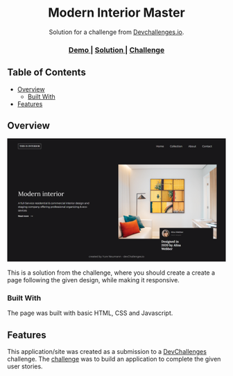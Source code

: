 <!-- Please update value in the {}  -->

<h1 align="center">Modern Interior Master</h1>

<div align="center">
   Solution for a challenge from  <a href="http://devchallenges.io" target="_blank">Devchallenges.io</a>.
</div>

<div align="center">
  <h3>
    <a href="https://interior-consultant-master-yure.netlify.app/">
      Demo
    </a>
    <span> | </span>
    <a href="https://interior-consultant-master-yure.netlify.app/">
      Solution
    </a>
    <span> | </span>
    <a href="https://devchallenges.io/challenges/Jymh2b2FyebRTUljkNcb">
      Challenge
    </a>
  </h3>
</div>

<!-- TABLE OF CONTENTS -->

## Table of Contents

- [Overview](#overview)
  - [Built With](#built-with)
- [Features](#features)

<!-- OVERVIEW -->

## Overview

![screenshot](https://raw.githubusercontent.com/yuneumann/interior-consultant-master/main/screenshot.png)

This is a solution from the challenge, where you should create a create a page following the given design, while making it responsive.

### Built With

<!-- This section should list any major frameworks that you built your project using. Here are a few examples.-->

The page was built with basic HTML, CSS and Javascript.

## Features

<!-- List the features of your application or follow the template. Don't share the figma file here :) -->

This application/site was created as a submission to a [DevChallenges](https://devchallenges.io/challenges) challenge. The [challenge](https://devchallenges.io/challenges/Jymh2b2FyebRTUljkNcb) was to build an application to complete the given user stories.
